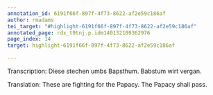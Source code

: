 ```yaml
---
annotation_id: 6191f66f-897f-4f73-8622-af2e59c186af
author: rmadams
tei_target: "#highlight-6191f66f-897f-4f73-8622-af2e59c186af"
annotated_page: rdx_t9tnj.p.idm140132109362976
page_index: 14
target: highlight-6191f66f-897f-4f73-8622-af2e59c186af

---
```

Transcription: Diese stechen umbs Bapsthum.
Babstum wirt vergan.

Translation: These are fighting for the Papacy.
The Papacy shall pass.
